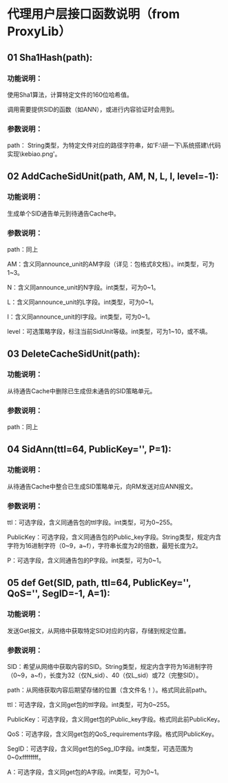 # 代理用户层接口函数说明（from ProxyLib）

## 01 Sha1Hash(path):

### 功能说明：

使用Sha1算法，计算特定文件的160位哈希值。

调用需要提供SID的函数（如ANN），或进行内容验证时会用到。

### 参数说明：

path： String类型，为特定文件对应的路径字符串，如'F:\\研一下\\系统搭建\\代码实现\\kebiao.png'。

## 02 AddCacheSidUnit(path, AM, N, L, I, level=-1):

### 功能说明：

生成单个SID通告单元到待通告Cache中。

### 参数说明：

path：同上

AM：含义同announce_unit的AM字段（详见：包格式8文档）。int类型，可为1~3。

N：含义同announce_unit的N字段。int类型，可为0~1。

L：含义同announce_unit的L字段。int类型，可为0~1。

I：含义同announce_unit的I字段。int类型，可为0~1。

level：可选策略字段，标注当前SidUnit等级。int类型，可为1~10，或不填。

## 03 DeleteCacheSidUnit(path):

### 功能说明：

从待通告Cache中删除已生成但未通告的SID策略单元。

### 参数说明：

path：同上

## 04 SidAnn(ttl=64, PublicKey='', P=1):

### 功能说明：

从待通告Cache中整合已生成SID策略单元，向RM发送对应ANN报文。

### 参数说明：

ttl：可选字段，含义同通告包的ttl字段。int类型，可为0~255。

PublicKey：可选字段，含义同通告包的Public_key字段。String类型，规定内含字符为16进制字符（0~9，a~f），字符串长度为2的倍数，最短长度为2。

P：可选字段，含义同通告包的P字段。int类型，可为0~1。

## 05 def Get(SID, path, ttl=64, PublicKey='', QoS='', SegID=-1, A=1):

### 功能说明：

发送Get报文，从网络中获取特定SID对应的内容，存储到规定位置。

### 参数说明：

SID：希望从网络中获取内容的SID。String类型，规定内含字符为16进制字符（0~9，a~f），长度为32（仅N_sid）、40（仅L_sid）或72（完整SID）。

path：从网络获取内容后期望存储的位置（含文件名！）。格式同此前path。

ttl：可选字段，含义同get包的ttl字段。int类型，可为0~255。

PublicKey：可选字段，含义同get包的Public_key字段。格式同此前PublicKey。

QoS：可选字段，含义同get包的QoS_requirements字段。格式同PublicKey。

SegID：可选字段，含义同get包的Seg_ID字段。int类型，可选范围为0~0xffffffff。

A：可选字段，含义同get包的A字段。int类型，可为0~1。